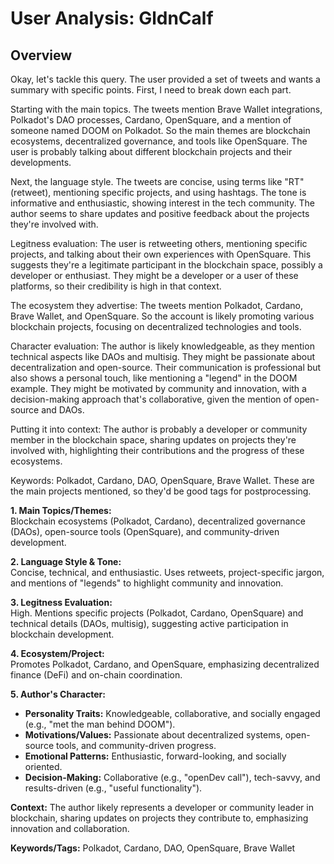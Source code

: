 # User Analysis: GldnCalf

## Overview

<think>
Okay, let's tackle this query. The user provided a set of tweets and wants a summary with specific points. First, I need to break down each part.

Starting with the main topics. The tweets mention Brave Wallet integrations, Polkadot's DAO processes, Cardano, OpenSquare, and a mention of someone named DOOM on Polkadot. So the main themes are blockchain ecosystems, decentralized governance, and tools like OpenSquare. The user is probably talking about different blockchain projects and their developments.

Next, the language style. The tweets are concise, using terms like "RT" (retweet), mentioning specific projects, and using hashtags. The tone is informative and enthusiastic, showing interest in the tech community. The author seems to share updates and positive feedback about the projects they're involved with.

Legitness evaluation: The user is retweeting others, mentioning specific projects, and talking about their own experiences with OpenSquare. This suggests they're a legitimate participant in the blockchain space, possibly a developer or enthusiast. They might be a developer or a user of these platforms, so their credibility is high in that context.

The ecosystem they advertise: The tweets mention Polkadot, Cardano, Brave Wallet, and OpenSquare. So the account is likely promoting various blockchain projects, focusing on decentralized technologies and tools.

Character evaluation: The author is likely knowledgeable, as they mention technical aspects like DAOs and multisig. They might be passionate about decentralization and open-source. Their communication is professional but also shows a personal touch, like mentioning a "legend" in the DOOM example. They might be motivated by community and innovation, with a decision-making approach that's collaborative, given the mention of open-source and DAOs.

Putting it into context: The author is probably a developer or community member in the blockchain space, sharing updates on projects they're involved with, highlighting their contributions and the progress of these ecosystems.

Keywords: Polkadot, Cardano, DAO, OpenSquare, Brave Wallet. These are the main projects mentioned, so they'd be good tags for postprocessing.
</think>

**1. Main Topics/Themes:**  
Blockchain ecosystems (Polkadot, Cardano), decentralized governance (DAOs), open-source tools (OpenSquare), and community-driven development.  

**2. Language Style & Tone:**  
Concise, technical, and enthusiastic. Uses retweets, project-specific jargon, and mentions of "legends" to highlight community and innovation.  

**3. Legitness Evaluation:**  
High. Mentions specific projects (Polkadot, Cardano, OpenSquare) and technical details (DAOs, multisig), suggesting active participation in blockchain development.  

**4. Ecosystem/Project:**  
Promotes Polkadot, Cardano, and OpenSquare, emphasizing decentralized finance (DeFi) and on-chain coordination.  

**5. Author's Character:**  
- **Personality Traits:** Knowledgeable, collaborative, and socially engaged (e.g., "met the man behind DOOM").  
- **Motivations/Values:** Passionate about decentralized systems, open-source tools, and community-driven progress.  
- **Emotional Patterns:** Enthusiastic, forward-looking, and socially oriented.  
- **Decision-Making:** Collaborative (e.g., "openDev call"), tech-savvy, and results-driven (e.g., "useful functionality").  

**Context:** The author likely represents a developer or community leader in blockchain, sharing updates on projects they contribute to, emphasizing innovation and collaboration.  

**Keywords/Tags:** Polkadot, Cardano, DAO, OpenSquare, Brave Wallet